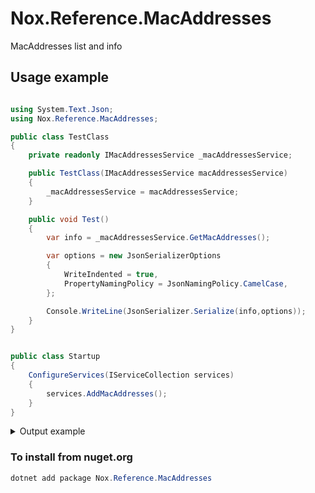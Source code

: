 # Nox.Reference.MacAddresses
MacAddresses list and info

## Usage example

```csharp

using System.Text.Json;
using Nox.Reference.MacAddresses;

public class TestClass
{
    private readonly IMacAddressesService _macAddressesService;

    public TestClass(IMacAddressesService macAddressesService)
    {
        _macAddressesService = macAddressesService;
    }

    public void Test()
    {
        var info = _macAddressesService.GetMacAddresses(); 

        var options = new JsonSerializerOptions
        {
            WriteIndented = true,
            PropertyNamingPolicy = JsonNamingPolicy.CamelCase,
        };

        Console.WriteLine(JsonSerializer.Serialize(info,options));
    }
}


public class Startup
{
    ConfigureServices(IServiceCollection services)
    {
        services.AddMacAddresses();
    }
}
```

<details>
  <summary>Output example</summary>

```csharp
/* Outputs:
[
  {
    "address": "000000",
    "vendor": "Officially Xerox"
  },
  {
    "address": "000001",
    "vendor": "SuperLAN-2U"
  },
  {
    "address": "000002",
    "vendor": "BBN (was internal usage only, no longer used)"
  }...
]
*/
```
</details>

### To install from nuget.org
```powershell
dotnet add package Nox.Reference.MacAddresses
```
